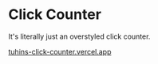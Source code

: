 # Click Counter
It's literally just an overstyled click counter.

[tuhins-click-counter.vercel.app]()
